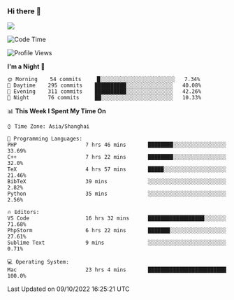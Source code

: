 ### Hi there 👋

<!--
**JJAYCHEN1e/jjaychen1e** is a ✨ _special_ ✨ repository because its `README.md` (this file) appears on your GitHub profile.

Here are some ideas to get you started:

- 🔭 I’m currently working on ...
- 🌱 I’m currently learning ...
- 👯 I’m looking to collaborate on ...
- 🤔 I’m looking for help with ...
- 💬 Ask me about ...
- 📫 How to reach me: ...
- 😄 Pronouns: ...
- ⚡ Fun fact: ...
-->

[![](https://github-readme-stats.vercel.app/api?username=jjaychen1e&show_icons=true)](https://github.com/jjaychen1e/github-readme-stats?count_private=true)

<!--START_SECTION:waka-->
![Code Time](http://img.shields.io/badge/Code%20Time-355%20hrs%2024%20mins-blue)

![Profile Views](http://img.shields.io/badge/Profile%20Views-0-blue)

**I'm a Night 🦉** 

```text
🌞 Morning    54 commits     █░░░░░░░░░░░░░░░░░░░░░░░░   7.34% 
🌆 Daytime    295 commits    ██████████░░░░░░░░░░░░░░░   40.08% 
🌃 Evening    311 commits    ██████████░░░░░░░░░░░░░░░   42.26% 
🌙 Night      76 commits     ██░░░░░░░░░░░░░░░░░░░░░░░   10.33%

```


📊 **This Week I Spent My Time On** 

```text
⌚︎ Time Zone: Asia/Shanghai

💬 Programming Languages: 
PHP                      7 hrs 46 mins       ████████░░░░░░░░░░░░░░░░░   33.69% 
C++                      7 hrs 22 mins       ████████░░░░░░░░░░░░░░░░░   32.0% 
TeX                      4 hrs 57 mins       █████░░░░░░░░░░░░░░░░░░░░   21.46% 
BibTeX                   39 mins             ░░░░░░░░░░░░░░░░░░░░░░░░░   2.82% 
Python                   35 mins             ░░░░░░░░░░░░░░░░░░░░░░░░░   2.56%

🔥 Editors: 
VS Code                  16 hrs 32 mins      ██████████████████░░░░░░░   71.68% 
PhpStorm                 6 hrs 22 mins       ███████░░░░░░░░░░░░░░░░░░   27.61% 
Sublime Text             9 mins              ░░░░░░░░░░░░░░░░░░░░░░░░░   0.71%

💻 Operating System: 
Mac                      23 hrs 4 mins       █████████████████████████   100.0%

```


 Last Updated on 09/10/2022 16:25:21 UTC
<!--END_SECTION:waka-->
